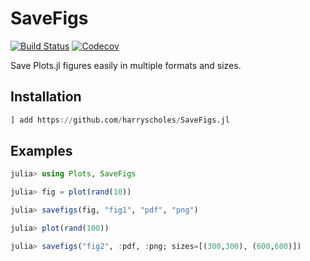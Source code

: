 # SaveFigs

[![Build Status](https://travis-ci.com/harryscholes/SaveFigs.jl.svg?branch=master)](https://travis-ci.com/harryscholes/SaveFigs.jl)
[![Codecov](https://codecov.io/gh/harryscholes/SaveFigs.jl/branch/master/graph/badge.svg)](https://codecov.io/gh/harryscholes/SaveFigs.jl)

Save Plots.jl figures easily in multiple formats and sizes.

## Installation

```julia
] add https://github.com/harryscholes/SaveFigs.jl
```

## Examples

```julia
julia> using Plots, SaveFigs

julia> fig = plot(rand(10))

julia> savefigs(fig, "fig1", "pdf", "png")

julia> plot(rand(100))

julia> savefigs("fig2", :pdf, :png; sizes=[(300,300), (600,600)])

```
